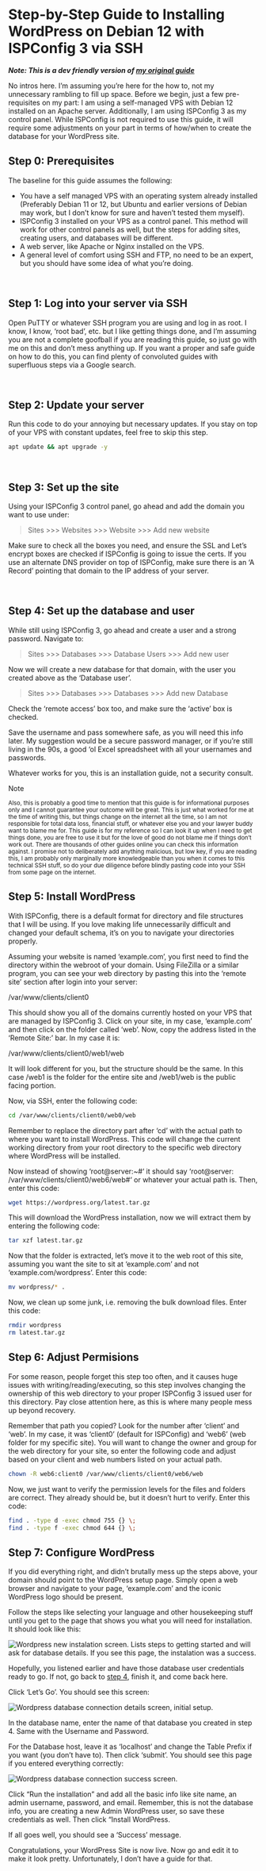 # Step-by-Step Guide to Installing WordPress on Debian 12 with ISPConfig 3 via SSH
***Note: This is a dev friendly version of [my original guide](https://sherafy.com/step-by-step-guide-to-installing-wordpress-on-debian-12-with-ispconfig-3-via-ssh/)***

No intros here. I’m assuming you’re here for the how to, not my unnecessary rambling to fill up space. Before we begin, just a few pre-requisites on my part: I am using a self-managed VPS with Debian 12 installed on an Apache server. Additionally, I am using ISPConfig 3 as my control panel. While ISPConfig is not required to use this guide, it will require some adjustments on your part in terms of how/when to create the database for your WordPress site.
<br>
## Step 0: Prerequisites

The baseline for this guide assumes the following:
* You have a self managed VPS with an operating system already installed (Preferably Debian 11 or 12, but Ubuntu and earlier versions of Debian may work, but I don’t know for sure and haven’t tested them myself).
* ISPConfig 3 installed on your VPS as a control panel. This method will work for other control panels as well, but the steps for adding sites, creating users, and databases will be different.
* A web server, like Apache or Nginx installed on the VPS.
* A general level of comfort using SSH and FTP, no need to be an expert, but you should have some idea of what you’re doing.
  
<br>

## Step 1: Log into your server via SSH
Open PuTTY or whatever SSH program you are using and log in as root. I know, I know, ‘root bad’, etc. but I like getting things done, and I’m assuming you are not a complete goofball if you are reading this guide, so just go with me on this and don’t mess anything up. If you want a proper and safe guide on how to do this, you can find plenty of convoluted guides with superfluous steps via a Google search.

<br>

## Step 2: Update your server
Run this code to do your annoying but necessary updates. If you stay on top of your VPS with constant updates, feel free to skip this step.

```bash
apt update && apt upgrade -y
```

<br>

## Step 3: Set up the site
Using your ISPConfig 3 control panel, go ahead and add the domain you want to use under:

> Sites >>> Websites >>> Website >>> Add new website

Make sure to check all the boxes you need, and ensure the SSL and Let’s encrypt boxes are checked if ISPConfig is going to issue the certs. If you use an alternate DNS provider on top of ISPConfig, make sure there is an ‘A Record’ pointing that domain to the IP address of your server.

<br>

## Step 4: Set up the database and user
While still using ISPConfig 3, go ahead and create a user and a strong password. Navigate to:

> Sites >>> Databases >>> Database Users >>> Add new user

Now we will create a new database for that domain, with the user you created above as the ‘Database user’.

> Sites >>> Databases >>> Databases >>> Add new Database

Check the ‘remote access’ box too, and make sure the ‘active’ box is checked.  

Save the username and pass somewhere safe, as you will need this info later. My suggestion would be a secure password manager, or if you’re still living in the 90s, a good ‘ol Excel spreadsheet with all your usernames and passwords.  

Whatever works for you, this is an installation guide, not a security consult.

> [!Note]
>  <sup>Also, this is probably a good time to mention that this guide is for informational purposes only and I cannot guarantee your outcome will be great. This is just what worked for me at the time of writing this, but things change on the internet all the time, so I am not responsible for total data loss, financial stuff, or whatever else you and your lawyer buddy want to blame me for. This guide is for my reference so I can look it up when I need to get things done, you are free to use it but for the love of good do not blame me if things don’t work out. There are thousands of other guides online you can check this information against. I promise not to deliberately add anything malicious, but low key, if you are reading this, I am probably only marginally more knowledgeable than you when it comes to this technical SSH stuff, so do your due diligence before blindly pasting code into your SSH from some page on the internet.</sup>

## Step 5: Install WordPress

With ISPConfig, there is a default format for directory and file structures that I will be using. If you love making life unnecessarily difficult and changed your default schema, it’s on you to navigate your directories properly.

Assuming your website is named ‘example.com’, you first need to find the directory within the webroot of your domain. Using FileZilla or a similar program, you can see your web directory by pasting this into the ‘remote site’ section after login into your server:

<div class="field"><span contenteditable="true">/var/www/clients/client0</span></div>

This should show you all of the domains currently hosted on your VPS that are managed by ISPConfig 3. Click on your site, in my case, ‘example.com’ and then click on the folder called ‘web’. Now, copy the address listed in the ‘Remote Site:’ bar. In my case it is:

<div class="field"><span contenteditable="true">/var/www/clients/client0/web1/web</span></div>

It will look different for you, but the structure should be the same. In this case /web1 is the folder for the entire site and /web1/web is the public facing portion.  

Now, via SSH, enter the following code:

```bash
cd /var/www/clients/client0/web0/web
```

Remember to replace the directory part after ‘cd’ with the actual path to where you want to install WordPress. This code will change the current working directory from your root directory to the specific web directory where WordPress will be installed.

Now instead of showing ‘root@server:~#‘ it should say ‘root@server: /var/www/clients/client0/web6/web#‘ or whatever your actual path is. Then, enter this code:

```bash
wget https://wordpress.org/latest.tar.gz
```

This will download the WordPress installation, now we will extract them by entering the following code:

```bash
tar xzf latest.tar.gz
```

Now that the folder is extracted, let’s move it to the web root of this site, assuming you want the site to sit at ‘example.com’ and not ‘example.com/wordpress’. Enter this code:

```bash
mv wordpress/* .
```

Now, we clean up some junk, i.e. removing the bulk download files. Enter this code:

```bash
rmdir wordpress
rm latest.tar.gz
```

## Step 6: Adjust Permisions
For some reason, people forget this step too often, and it causes huge issues with writing/reading/executing, so this step involves changing the ownership of this web directory to your proper ISPConfig 3 issued user for this directory. Pay close attention here, as this is where many people mess up beyond recovery.   

Remember that path you copied? Look for the number after ‘client’ and ‘web’. In my case, it was ‘client0’ (default for ISPConfig) and ‘web6’ (web folder for my specific site). You will want to change the owner and group for the web directory for your site, so enter the following code and adjust based on your client and web numbers listed on your actual path.

```bash
chown -R web6:client0 /var/www/clients/client0/web6/web
```

Now, we just want to verify the permission levels for the files and folders are correct. They already should be, but it doesn’t hurt to verify. Enter this code:

```bash
find . -type d -exec chmod 755 {} \;
find . -type f -exec chmod 644 {} \;
```

## Step 7: Configure WordPress

If you did everything right, and didn’t brutally mess up the steps above, your domain should point to the WordPress setup page. Simply open a web browser and navigate to your page, ‘example.com’ and the iconic WordPress logo should be present.  

Follow the steps like selecting your language and other housekeeping stuff until you get to the page that shows you what you will need for installation. It should look like this:

![Wordpress new instalation screen. Lists steps to getting started and will ask for database details. If you see this page, the instalation was a success.](https://sherafy.com/data/uploads/2024/03/image.png "WordPress New Instalation Screen")

Hopefully, you listened earlier and have those database user credentials ready to go. If not, go back to [step 4](#step-4-set-up-the-database-and-user), finish it, and come back here.  

Click ‘Let’s Go’. You should see this screen:

![Wordpress database connection details screen, initial setup.](https://sherafy.com/data/uploads/2024/03/image-1.png "Wordpress database connection details screen")

In the database name, enter the name of that database you created in step 4. Same with the Username and Password.

For the Database host, leave it as ‘localhost’ and change the Table Prefix if you want (you don’t have to). Then click ‘submit’. You should see this page if you entered everything correctly:

![Wordpress database connection success screen.](https://sherafy.com/data/uploads/2024/03/image-2.png "WordPress database connection success screen")

Click “Run the installation” and add all the basic info like site name, an admin username, password, and email. Remember, this is not the database info, you are creating a new Admin WordPress user, so save these credentials as well. Then click “Install WordPress.  

If all goes well, you should see a ‘Success’ message.  

Congratulations, your WordPress Site is now live. Now go and edit it to make it look pretty. Unfortunately, I don’t have a guide for that.
